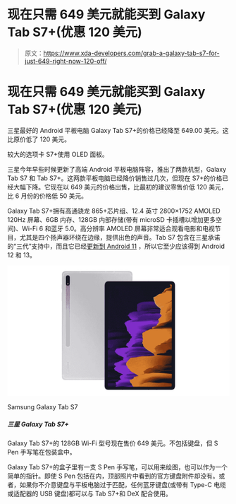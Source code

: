 # 现在只需 649 美元就能买到 Galaxy Tab S7+(优惠 120 美元)

> 原文：<https://www.xda-developers.com/grab-a-galaxy-tab-s7-for-just-649-right-now-120-off/>

# 现在只需 649 美元就能买到 Galaxy Tab S7+(优惠 120 美元)

三星最好的 Android 平板电脑 Galaxy Tab S7+的价格已经降至 649.00 美元。这比原价低了 120 美元。

较大的选项卡 S7+使用 OLED 面板。

三星今年早些时候更新了高端 Android 平板电脑阵容，推出了两款机型，Galaxy Tab S7 和 Tab S7+。这两款平板电脑已经降价销售过几次，但现在 S7+的价格已经大幅下降。它现在以 649 美元的价格出售，比最初的建议零售价低 120 美元，比 6 月份的价格低 50 美元。

Galaxy Tab S7+拥有高通骁龙 865+芯片组、12.4 英寸 2800×1752 AMOLED 120Hz 屏幕、6GB 内存、128GB 内部存储(带有 microSD 卡插槽以增加更多空间)、Wi-Fi 6 和蓝牙 5.0。高分辨率 AMOLED 屏幕非常适合观看电影和电视节目，尤其是四个扬声器环绕在边缘，提供出色的声音。Tab S7 包含在三星承诺的“三代”支持中，而且它已经[更新到 Android 11](https://www.xda-developers.com/here-are-the-new-productivity-features-added-in-the-samsung-galaxy-tab-s7s-one-ui-3-1-update/) ，所以它至少应该得到 Android 12 和 13。

 <picture>![The Galaxy Tab S7 is a flagship tab from Samsung now selling for a mid-range price.](img/97ea28425ba0fc39d9062e20b18bae5a.png)</picture> 

Samsung Galaxy Tab S7

##### 三星 Galaxy Tab S7+

Galaxy Tab S7+的 128GB Wi-Fi 型号现在售价 649 美元。不包括键盘，但 S Pen 手写笔在包装盒中。

Galaxy Tab S7+的盒子里有一支 S Pen 手写笔，可以用来绘图，也可以作为一个简单的指针。即使 S Pen 包括在内，顶部照片中看到的官方键盘附件却没有。或者，如果你不介意键盘与平板电脑过于匹配，任何蓝牙键盘(或带有 Type-C 电缆或适配器的 USB 键盘)都可以与 Tab S7+和 DeX 配合使用。